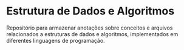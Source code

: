# Estrutura de Dados e Algoritmos 
Repositório para armazenar anotações sobre conceitos e arquivos relacionados a estruturas de dados e algoritmos, implementados em diferentes linguagens de programação.
